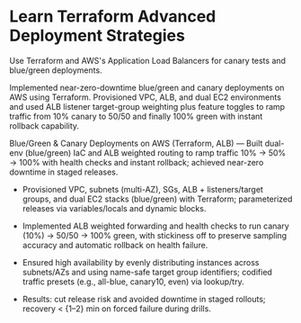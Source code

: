 # Learn Terraform Advanced Deployment Strategies

Use Terraform and AWS's Application Load Balancers for canary tests and blue/green deployments. 

Implemented near-zero-downtime blue/green and canary deployments on AWS using Terraform. Provisioned VPC, ALB, and dual EC2 environments and used ALB listener target-group weighting plus feature toggles to ramp traffic from 10% canary to 50/50 and finally 100% green with instant rollback capability.


Blue/Green & Canary Deployments on AWS (Terraform, ALB) — Built dual-env (blue/green) IaC and ALB weighted routing to ramp traffic 10% → 50% → 100% with health checks and instant rollback; achieved near-zero downtime in staged releases.

- Provisioned VPC, subnets (multi-AZ), SGs, ALB + listeners/target groups, and dual EC2 stacks (blue/green) with Terraform; parameterized releases via variables/locals and dynamic blocks.

- Implemented ALB weighted forwarding and health checks to run canary (10%) → 50/50 → 100% green, with stickiness off to preserve sampling accuracy and automatic rollback on health failure.

- Ensured high availability by evenly distributing instances across subnets/AZs and using name-safe target group identifiers; codified traffic presets (e.g., all-blue, canary10, even) via lookup/try.

- Results: cut release risk and avoided downtime in staged rollouts; recovery < {1–2} min on forced failure during drills.